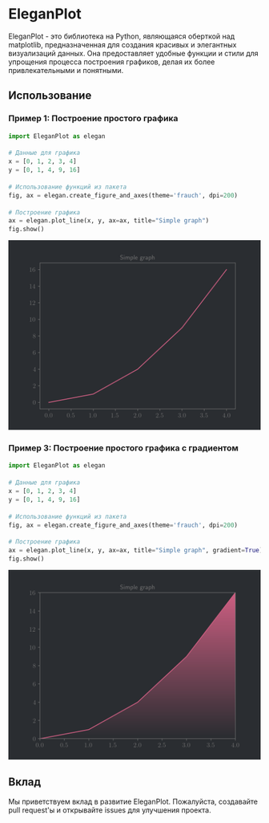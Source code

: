 # EleganPlot

EleganPlot - это библиотека на Python, являющаяся оберткой над matplotlib, предназначенная для создания красивых и элегантных визуализаций данных. Она предоставляет удобные функции и стили для упрощения процесса построения графиков, делая их более привлекательными и понятными.


## Использование

### Пример 1: Построение простого графика

```python
import EleganPlot as elegan

# Данные для графика
x = [0, 1, 2, 3, 4]
y = [0, 1, 4, 9, 16]

# Использование функций из пакета
fig, ax = elegan.create_figure_and_axes(theme='frauch', dpi=200)

# Построение графика
ax = elegan.plot_line(x, y, ax=ax, title="Simple graph")
fig.show()
```
![alt text](https://github.com/AlFrauch/EleganPlot/blob/main/pictures/example_1.png)

### Пример 3: Построение простого графика c градиентом

```python
import EleganPlot as elegan

# Данные для графика
x = [0, 1, 2, 3, 4]
y = [0, 1, 4, 9, 16]

# Использование функций из пакета
fig, ax = elegan.create_figure_and_axes(theme='frauch', dpi=200)

# Построение графика
ax = elegan.plot_line(x, y, ax=ax, title="Simple graph", gradient=True)
fig.show()
```

![alt text](https://github.com/AlFrauch/EleganPlot/blob/main/pictures/example_2.png)
## Вклад

Мы приветствуем вклад в развитие EleganPlot. Пожалуйста, создавайте pull request'ы и открывайте issues для улучшения проекта.